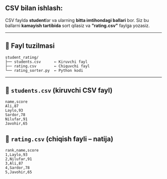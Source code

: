 ## CSV bilan ishlash:

CSV faylda **student**lar va ularning **bitta imtihondagi ballari** bor.
Siz bu ballarni **kamayish tartibida** sort qilasiz va **"rating.csv"** faylga yozasiz.

---

## 📁 Fayl tuzilmasi

```
student_rating/
├── students.csv      ← Kiruvchi fayl
├── rating.csv        ← Chiquvchi fayl
└── rating_sorter.py  ← Python kodi
```

---

## 📄 `students.csv` (kiruvchi CSV fayl)

```csv
name,score
Ali,87
Laylo,93
Sardor,78
Nilufar,91
Javohir,65
```

## 📄 `rating.csv` (chiqish fayli – natija)

```csv
rank,name,score
1,Laylo,93
2,Nilufar,91
3,Ali,87
4,Sardor,78
5,Javohir,65
```
